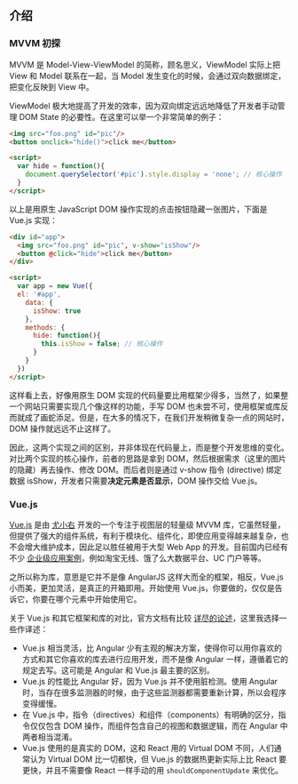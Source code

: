 ## 介绍

### MVVM 初探

MVVM 是 Model-View-ViewModel 的简称，顾名思义，ViewModel 实际上把 View 和 Model 联系在一起，当 Model 发生变化的时候，会通过双向数据绑定，把变化反映到 View 中。

ViewModel 极大地提高了开发的效率，因为双向绑定远远地降低了开发者手动管理 DOM State 的必要性。在这里可以举一个非常简单的例子：

```html
<img src="foo.png" id="pic"/>
<button onclick="hide()">click me</button>

<script>
  var hide = function(){
    document.querySelector('#pic').style.display = 'none'; // 核心操作
  }
</script>
```

以上是用原生 JavaScript DOM 操作实现的点击按钮隐藏一张图片，下面是 Vue.js 实现：

```html
<div id="app">
  <img src="foo.png" id="pic", v-show="isShow"/>
  <button @click="hide">click me</button>
</div>

<script>
  var app = new Vue({
  el: '#app',
    data: {
      isShow: true
    },
    methods: {
      hide: function(){
        this.isShow = false; // 核心操作
      }
    }
  })
</script>
```

这样看上去，好像用原生 DOM 实现的代码量要比用框架少得多，当然了，如果整一个网站只需要实现几个像这样的功能，手写 DOM 也未尝不可，使用框架或库反而就成了画蛇添足。但是，在大多的情况下，在我们开发稍微复杂一点的网站时，DOM 操作就远远不止这样了。

因此，这两个实现之间的区别，并非体现在代码量上，而是整个开发思维的变化。对比两个实现的核心操作，前者的思路是拿到 DOM，然后根据需求（这里的图片的隐藏）再去操作、修改 DOM。而后者则是通过 v-show 指令 (directive) 绑定数据 isShow，开发者只需要**决定元素是否显示**，DOM 操作交给 Vue.js。

### Vue.js

[Vue.js](http://vuejs.org) 是由 [尤小右](https://github.com/yyx990803) 开发的一个专注于视图层的轻量级 MVVM 库，它虽然轻量，但提供了强大的组件系统，有利于模块化、组件化，即使应用变得越来越复杂，也不会增大维护成本，因此足以胜任被用于大型 Web App 的开发。目前国内已经有不少 [企业级应用案例](https://github.com/vuejs/vue/wiki/Projects-Using-Vue.js#enterprise-usage-in-production)，例如淘宝无线、饿了么大数据平台、UC 门户等等。

之所以称为库，意思是它并不是像 AngularJS 这样大而全的框架，相反，Vue.js 小而美，更加灵活，是真正的开箱即用。开始使用 Vue.js，你要做的，仅仅是告诉它，你要在哪个元素中开始使用它。

关于 Vue.js 和其它框架和库的对比，官方文档有比较 [详尽的论述](http://vuejs.org/guide/comparison.html)，这里我选择一些作译述：

- Vue.js 相当灵活，比 Angular 少有主观的解决方案，使得你可以用你喜欢的方式和其它你喜欢的库去进行应用开发，而不是像 Angular 一样，遵循着它的规定去写。这可能是 Angular 和 Vue.js 最主要的区别。
- Vue.js 的性能比 Angular 好，因为 Vue.js 并不使用脏检测。使用 Angular 时，当存在很多监测器的时候，由于这些监测器都需要重新计算，所以会程序变得缓慢。
- 在 Vue.js 中，指令（directives）和组件（components）有明确的区分，指令仅仅包含 DOM 操作，而组件包含自己的视图和数据逻辑，而在 Angular 中两者相当混淆。
- Vue.js 使用的是真实的 DOM，这和 React 用的 Virtual DOM 不同，人们通常认为 Virtual DOM 比一切都快，但 Vue.js 的数据热更新实际上比 React 要更快，并且不需要像 React 一样手动的用 `shouldComponentUpdate` 来优化。

